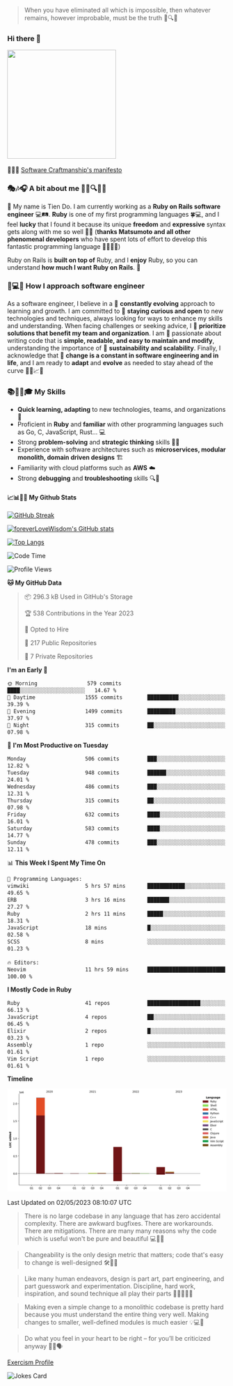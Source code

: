 > When you have eliminated all which is impossible, then whatever remains, however improbable, must be the truth 🤔🔍💡
### Hi there 👋

<!--
**foreverLoveWisdom/foreverLoveWisdom** is a ✨ _special_ ✨ repository because its `README.md` (this file) appears on your GitHub profile.

Here are some ideas to get you started:

- 🔭 I’m currently working on ...
- 🌱 I’m currently learning ...
- 👯 I’m looking to collaborate on ...
- 🤔 I’m looking for help with ...
- 💬 Ask me about ...
- 📫 How to reach me: ...
- 😄 Pronouns: ...
- ⚡ Fun fact: ...
-->

<img src="https://codecondo.com/wp-content/uploads/2017/09/railslogo.png" width="250" height="250">

 📜🔨🌟 [Software Craftmanship's manifesto](http://manifesto.softwarecraftsmanship.org/)

### 🎭🎶🎧 A bit about me 🕵️‍♀️🔍🕵️‍♂️
👋 My name is Tien Do. I am currently working as a **Ruby on Rails software engineer** 💻🛤️. **Ruby** is one of my first programming languages 🍀💻, and I feel **lucky** that I found it because its unique **freedom** and **expressive** syntax gets along with me so well 🤗💬 (**thanks Matsumoto and all other phenomenal developers** who have spent lots of effort to develop this fantastic programming language 🙏👨‍💻🌟)

Ruby on Rails is **built on top of** Ruby, and I **enjoy** Ruby, so you can understand **how much I want Ruby on Rails**. 🤩

### 🤔💻🔨 How I approach software engineer
As a software engineer, I believe in a 🔄 **constantly evolving** approach to learning and growth. I am committed to 🤔 **staying curious and open** to new technologies and techniques, always looking for ways to enhance my skills and understanding. When facing challenges or seeking advice, I 👥  **prioritize solutions that benefit my team and organization**. I am 🎉 passionate about writing code that is **simple, readable, and easy to maintain and modify**, understanding the importance of 🌱 **sustainability and scalability**. Finally, I acknowledge that 🌊 **change is a constant in software engineering and in life**, and I am ready to **adapt** and **evolve** as needed to stay ahead of the curve 🏃‍♂️📈🔄

### 📚🧑‍💻🎓 My Skills
- **Quick learning, adapting** to new technologies, teams, and organizations 🚀
- Proficient in **Ruby** and **familiar** with other programming languages such as Go, C, JavaScript, Rust... 💻
- Strong **problem-solving** and **strategic thinking** skills 🤔💡
- Experience with software architectures such as **microservices, modular monolith, domain driven designs** 🏗️
- Familiarity with cloud platforms such as **AWS** ☁️ 
- Strong **debugging** and **troubleshooting** skills 🔍🐞

#### 📈📊👨‍💻  My Github Stats

[![GitHub Streak](https://github-readme-streak-stats.herokuapp.com/?user=foreverLoveWisdom&theme=dracula)](https://git.io/streak-stats)
&nbsp;
&nbsp;

[![foreverLoveWisdom's GitHub stats](https://github-readme-stats.vercel.app/api?username=foreverLoveWisdom&show_icons=true&theme=react&count_private=true)](https://github.com/anuraghazra/github-readme-stats)

[![Top Langs](https://github-readme-stats.vercel.app/api/top-langs/?username=foreverLoveWisdom&show_icons=true&theme=vue-dark)](https://github.com/anuraghazra/github-readme-stats)

<!--START_SECTION:waka-->
![Code Time](http://img.shields.io/badge/Code%20Time-1%2C865%20hrs%2032%20mins-blue)

![Profile Views](http://img.shields.io/badge/Profile%20Views-9-blue)

**🐱 My GitHub Data** 

> 📦 296.3 kB Used in GitHub's Storage 
 > 
> 🏆 538 Contributions in the Year 2023
 > 
> 💼 Opted to Hire
 > 
> 📜 217 Public Repositories 
 > 
> 🔑 7 Private Repositories 
 > 
**I'm an Early 🐤** 

```text
🌞 Morning                579 commits         ████░░░░░░░░░░░░░░░░░░░░░   14.67 % 
🌆 Daytime                1555 commits        ██████████░░░░░░░░░░░░░░░   39.39 % 
🌃 Evening                1499 commits        █████████░░░░░░░░░░░░░░░░   37.97 % 
🌙 Night                  315 commits         ██░░░░░░░░░░░░░░░░░░░░░░░   07.98 % 
```
📅 **I'm Most Productive on Tuesday** 

```text
Monday                   506 commits         ███░░░░░░░░░░░░░░░░░░░░░░   12.82 % 
Tuesday                  948 commits         ██████░░░░░░░░░░░░░░░░░░░   24.01 % 
Wednesday                486 commits         ███░░░░░░░░░░░░░░░░░░░░░░   12.31 % 
Thursday                 315 commits         ██░░░░░░░░░░░░░░░░░░░░░░░   07.98 % 
Friday                   632 commits         ████░░░░░░░░░░░░░░░░░░░░░   16.01 % 
Saturday                 583 commits         ████░░░░░░░░░░░░░░░░░░░░░   14.77 % 
Sunday                   478 commits         ███░░░░░░░░░░░░░░░░░░░░░░   12.11 % 
```


📊 **This Week I Spent My Time On** 

```text
💬 Programming Languages: 
vimwiki                  5 hrs 57 mins       ████████████░░░░░░░░░░░░░   49.65 % 
ERB                      3 hrs 16 mins       ███████░░░░░░░░░░░░░░░░░░   27.27 % 
Ruby                     2 hrs 11 mins       █████░░░░░░░░░░░░░░░░░░░░   18.31 % 
JavaScript               18 mins             █░░░░░░░░░░░░░░░░░░░░░░░░   02.58 % 
SCSS                     8 mins              ░░░░░░░░░░░░░░░░░░░░░░░░░   01.23 % 

🔥 Editors: 
Neovim                   11 hrs 59 mins      █████████████████████████   100.00 % 
```

**I Mostly Code in Ruby** 

```text
Ruby                     41 repos            █████████████████░░░░░░░░   66.13 % 
JavaScript               4 repos             ██░░░░░░░░░░░░░░░░░░░░░░░   06.45 % 
Elixir                   2 repos             █░░░░░░░░░░░░░░░░░░░░░░░░   03.23 % 
Assembly                 1 repo              ░░░░░░░░░░░░░░░░░░░░░░░░░   01.61 % 
Vim Script               1 repo              ░░░░░░░░░░░░░░░░░░░░░░░░░   01.61 % 
```



**Timeline**

![Lines of Code chart](https://raw.githubusercontent.com/foreverLoveWisdom/foreverLoveWisdom/main/assets/bar_graph.png)


 Last Updated on 02/05/2023 08:10:07 UTC
<!--END_SECTION:waka-->


> There is no large codebase in any language that has zero accidental complexity. There are awkward bugfixes. There are workarounds. There are mitigations.
> There are many many reasons why the code which is useful won't be pure and beautiful 💻🐞🤔

> Changeability is the only design metric that matters; code that's easy to change is well-designed 🛠️🔄🎨

> Like many human endeavors, design is part art, part engineering, and part guesswork and experimentation. Discipline, hard work, inspiration, and sound technique all play their parts 🎨🧑‍💻🔬🧪

> Mak­ing even a sim­ple change to a mono­lith­ic code­base is pret­ty hard because you must under­stand the entire thing very well. Mak­ing changes to small­er, well-defined mod­ules is much easier 💡💻🤔
 
 > Do what you feel in your heart to be right – for you’ll be criticized anyway 💖🙏🗣️ 
 
[Exercism Profile](https://exercism.org/profiles/foreverLoveWisdom)

![Jokes Card](https://readme-jokes.vercel.app/api)
